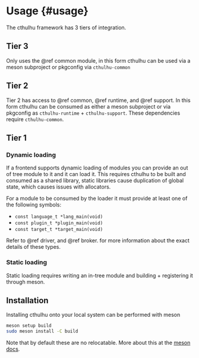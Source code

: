 # Usage {#usage}

The cthulhu framework has 3 tiers of integration.

## Tier 3
Only uses the @ref common module, in this form cthulhu can be used via a meson subproject or pkgconfig
via `cthulhu-common`

## Tier 2
Tier 2 has access to @ref common, @ref runtime, and @ref support.
In this form cthulhu can be consumed as either a meson subproject or via pkgconfig as `cthulhu-runtime` + `cthulhu-support`. These dependencies require `cthulhu-common`.

## Tier 1

### Dynamic loading

If a frontend supports dynamic loading of modules you can provide an out of tree module to it and it can load it. This requires cthulhu to be built and consumed as a shared library, static libraries cause duplication of global state, which causes issues with allocators.

For a module to be consumed by the loader it must provide at least one of the following symbols:
* `const language_t *lang_main(void)`
* `const plugin_t *plugin_main(void)`
* `const target_t *target_main(void)`

Refer to @ref driver, and @ref broker. for more information about the exact details of these types.

### Static loading
Static loading requires writing an in-tree module and building + registering it through meson.

## Installation

Installing cthulhu onto your local system can be performed with meson

```sh
meson setup build
sudo meson install -C build
```

Note that by default these are no relocatable.
More about this at the [meson docs](https://mesonbuild.com/Builtin-options.html#pkgconfig-module).
